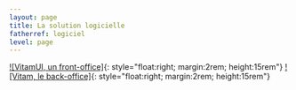 ```yaml
---
layout: page
title: La solution logicielle
fatherref: logiciel
level: page
---
```


[![VitamUI, un front-office]](/public/images/Vitam_front.png){: style="float:right; margin:2rem; height:15rem"}
[![Vitam, le back-office]](/public/images/Vitam_back.png){: style="float:right; margin:2rem; height:15rem"}